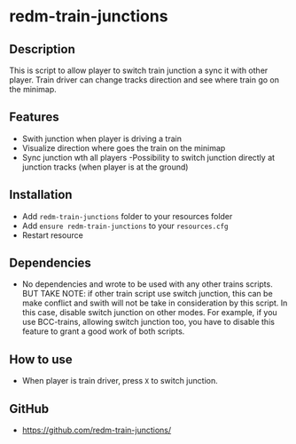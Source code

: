 # redm-train-junctions

## Description
This is script to allow player to switch train junction a sync it with other player.
Train driver can change tracks direction and see where train go on the minimap.

## Features
- Swith junction when player is driving a train
- Visualize direction where goes the train on the minimap
- Sync junction wth all players
-Possibility to switch junction directly at junction tracks (when player is at the ground)

## Installation
- Add `redm-train-junctions` folder to your resources folder
- Add `ensure redm-train-junctions` to your `resources.cfg`
- Restart resource

## Dependencies
- No dependencies and wrote to be used with any other trains scripts.
BUT TAKE NOTE: if other train script use switch junction, this can be make conflict and swith will not be take in consideration by this script. In this case, disable switch junction on other modes.
For example, if you use BCC-trains, allowing switch junction too, you have to disable this feature to grant a good work of both scripts. 

## How to use
- When player is train driver, press `X` to switch junction.

## GitHub
- https://github.com/redm-train-junctions/
